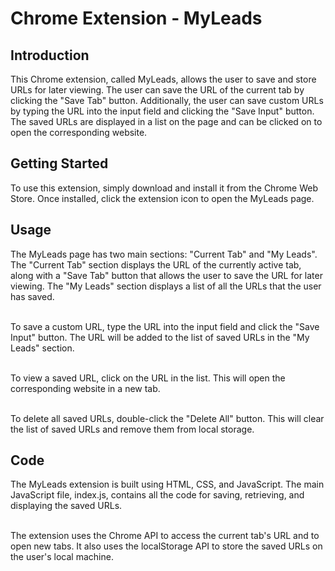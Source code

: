 # Chrome Extension - MyLeads
## Introduction
This Chrome extension, called MyLeads, allows the user to save and store URLs for later viewing. The user can save the URL of the current tab by clicking the "Save Tab" button. Additionally, the user can save custom URLs by typing the URL into the input field and clicking the "Save Input" button. The saved URLs are displayed in a list on the page and can be clicked on to open the corresponding website.

## Getting Started
To use this extension, simply download and install it from the Chrome Web Store. Once installed, click the extension icon to open the MyLeads page.

## Usage
The MyLeads page has two main sections: "Current Tab" and "My Leads". The "Current Tab" section displays the URL of the currently active tab, along with a "Save Tab" button that allows the user to save the URL for later viewing. The "My Leads" section displays a list of all the URLs that the user has saved.<br><br>

To save a custom URL, type the URL into the input field and click the "Save Input" button. The URL will be added to the list of saved URLs in the "My Leads" section.<br><br>

To view a saved URL, click on the URL in the list. This will open the corresponding website in a new tab.<br><br>

To delete all saved URLs, double-click the "Delete All" button. This will clear the list of saved URLs and remove them from local storage.

## Code
The MyLeads extension is built using HTML, CSS, and JavaScript. The main JavaScript file, index.js, contains all the code for saving, retrieving, and displaying the saved URLs.<br><br>

The extension uses the Chrome API to access the current tab's URL and to open new tabs. It also uses the localStorage API to store the saved URLs on the user's local machine.
